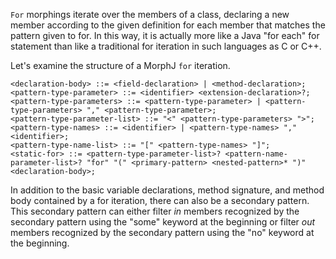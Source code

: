 `For` morphings iterate over the members of a class, declaring a new member according to the given definition for each member that matches the pattern given to for.  In this way, it is actually more like a Java "for each" for statement than like a traditional for iteration in such languages as C or C++.

Let's examine the structure of a MorphJ `for` iteration.

```
<declaration-body> ::= <field-declaration> | <method-declaration>;
<pattern-type-parameter> ::= <identifier> <extension-declaration>?;
<pattern-type-parameters> ::= <pattern-type-parameter> | <pattern-type-parameters> "," <pattern-type-parameter>;
<pattern-type-parameter-list> ::= "<" <pattern-type-parameters> ">";
<pattern-type-names> ::= <identifier> | <pattern-type-names> "," <identifier>;
<pattern-type-name-list> ::= "[" <pattern-type-names> "]";
<static-for> ::= <pattern-type-parameter-list>? <pattern-name-parameter-list>? "for" "(" <primary-pattern> <nested-pattern>* ")" <declaration-body>;
```


In addition to the basic variable declarations, method signature, and method body contained by a for iteration, there can also be a secondary pattern.  This secondary pattern can either filter _in_ members recognized by the secondary pattern using the "some" keyword at the beginning or filter _out_ members recognized by the secondary pattern using the "no" keyword at the beginning.